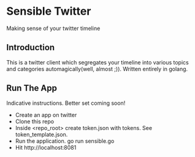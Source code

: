 Sensible Twitter
==============

Making sense of your twitter timeline

Introduction
--------------
This is a twitter client which segregates your timeline into various topics and categories automagically(well, almost ;)). Written entirely in golang. 

Run The App
--------------
Indicative instructions. Better set coming soon!
- Create an app on twitter
- Clone this repo
- Inside <repo_root> create token.json with tokens. See token_template.json.
- Run the application. 
      go run sensible.go
- Hit http://localhost:8081